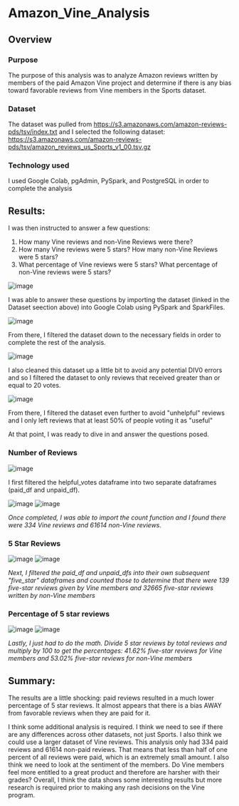 # Amazon_Vine_Analysis

## Overview

### Purpose
The purpose of this analysis was to analyze Amazon reviews written by members of the paid Amazon Vine project and determine if there is any bias toward favorable reviews from Vine members in the Sports dataset. 

### Dataset
The dataset was pulled from https://s3.amazonaws.com/amazon-reviews-pds/tsv/index.txt and I selected the following dataset: https://s3.amazonaws.com/amazon-reviews-pds/tsv/amazon_reviews_us_Sports_v1_00.tsv.gz

### Technology used
I used Google Colab, pgAdmin, PySpark, and PostgreSQL in order to complete the analysis

## Results:
I was then instructed to answer a few questions:
1. How many Vine reviews and non-Vine Reviews were there?
2. How many Vine reviews were 5 stars? How many non-Vine Reviews were 5 stars?
3. What percentage of Vine reviews were 5 stars? What percentage of non-Vine reviews were 5 stars?

![image](https://user-images.githubusercontent.com/114685724/220220941-1e6dda2d-3838-4062-baad-c1379f186ea7.png)

I was able to answer these questions by importing the dataset (linked in the Dataset seection above) into Google Colab using PySpark and SparkFiles. 

![image](https://user-images.githubusercontent.com/114685724/220220968-180c9c48-8ff1-47d2-bc28-2d20124d2fb8.png)

From there, I filtered the dataset down to the necessary fields in order to complete the rest of the analysis. 

![image](https://user-images.githubusercontent.com/114685724/220221088-48cc3c67-51b3-4357-be62-576e33f2b8ab.png)

I also cleaned this dataset up a little bit to avoid any potential DIV0 errors and so I filtered the dataset to only reviews that received greater than or equal to 20 votes.

![image](https://user-images.githubusercontent.com/114685724/220221200-b70602dd-8880-49ae-bf55-b5ad2e822e3b.png)


From there, I filtered the dataset even further to avoid "unhelpful" reviews and I only left reviews that at least 50% of people voting it as "useful"

At that point, I was ready to dive in and answer the questions posed.

### Number of Reviews

![image](https://user-images.githubusercontent.com/114685724/220221370-3d837ec1-8810-4317-892c-3d891988a30e.png)

I first filtered the helpful_votes dataframe into two separate dataframes (paid_df and unpaid_df). 

![image](https://user-images.githubusercontent.com/114685724/220221450-60efe503-60c9-4237-b11a-7b11df5f2576.png) ![image](https://user-images.githubusercontent.com/114685724/220221456-55aed258-7ccc-4b37-8b36-e6ae60d5cb8c.png)


*Once completed, I was able to import the count function and I found there were 334 Vine reviews and 61614 non-Vine reviews.*

### 5 Star Reviews

![image](https://user-images.githubusercontent.com/114685724/220221519-759115b8-a761-446d-9258-edb9247f9a3c.png) ![image](https://user-images.githubusercontent.com/114685724/220221534-55093bd3-4ad9-4b72-b2ef-acba4639bcb6.png)

*Next, I filtered the paid_df and unpaid_dfs into their own subsequent "five_star" dataframes and counted those to determine that there were 139 five-star reviews given by Vine members and 32665 five-star reviews written by non-Vine members*

### Percentage of 5 star reviews

![image](https://user-images.githubusercontent.com/114685724/220221727-072b994e-8658-46f2-9d9e-f55254f7772b.png) ![image](https://user-images.githubusercontent.com/114685724/220221733-f5901de7-78f4-4332-9e8b-b3804debf303.png)

*Lastly, I just had to do the math. Divide 5 star reviews by total reviews and multiply by 100 to get the percentages: 41.62% five-star reviews for Vine members and 53.02% five-star reviews for non-Vine members*


## Summary:

The results are a little shocking: paid reviews resulted in a much lower percentage of 5 star reviews. It almost appears that there is a bias AWAY from favorable reviews when they are paid for it. 

I think some additional analysis is required. I think we need to see if there are any differences across other datasets, not just Sports. I also think we could use a larger dataset of Vine reviews. This analysis only had 334 paid reviews and 61614 non-paid reviews. That means that less than half of one percent of all reviews were paid, which is an extremely small amount. I also think we need to look at the sentiment of the members. Do Vine members feel more entitled to a great product and therefore are harsher with their grades? Overall, I think the data shows some interesting results but more research is required prior to making any rash decisions on the Vine program. 
